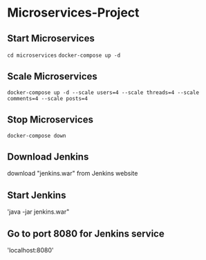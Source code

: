 # Microservices-Project

## Start Microservices
`cd microservices`
`docker-compose up -d`

## Scale Microservices
`docker-compose up -d --scale users=4 --scale threads=4 --scale comments=4 --scale posts=4`

## Stop Microservices
`docker-compose down`

## Download Jenkins
download "jenkins.war" from Jenkins website

## Start Jenkins
'java -jar jenkins.war"

## Go to port 8080 for Jenkins service
'localhost:8080'
##
##

